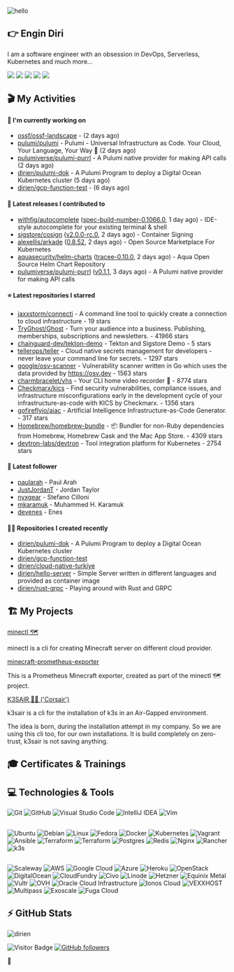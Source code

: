 ![hello](https://media.giphy.com/media/3ornk57KwDXf81rjWM/giphy.gif)

## 👉 Engin Diri

I am a software engineer with an obsession in DevOps, Serverless, Kubernetes and much more...

[![](https://img.shields.io/badge/-@__ediri-%231DA1F2?style=for-the-badge&logo=twitter&logoColor=ffffff)](https://twitter.com/_ediri)
[![](https://img.shields.io/badge/@_ediri@cloud--native.social-6364FF?style=for-the-badge&logo=mastodon&logoColor=white)](https://cloud-native.social/@_ediri)
[![](https://img.shields.io/badge/-@dirien-%23181717?style=for-the-badge&logo=github)](https://github.com/dirien)
[![](https://img.shields.io/badge/-@__ediri-E4405F?style=for-the-badge&logo=instagram&logoColor=white)](https://www.instagram.com/_ediri/)
[![](https://img.shields.io/badge/dirien-003366?style=for-the-badge&logo=linuxfoundation&logoColor=white)](https://openprofile.dev/profile/dirien)

## 🎬 My Activities

#### 👷 I'm currently working on

- [ossf/ossf-landscape](https://github.com/ossf/ossf-landscape) -  (2 days ago)
- [pulumi/pulumi](https://github.com/pulumi/pulumi) - Pulumi - Universal Infrastructure as Code. Your Cloud, Your Language, Your Way 🚀 (2 days ago)
- [pulumiverse/pulumi-purrl](https://github.com/pulumiverse/pulumi-purrl) - A Pulumi native provider for making API calls (2 days ago)
- [dirien/pulumi-dok](https://github.com/dirien/pulumi-dok) - A Pulumi Program to deploy a Digital Ocean Kubernetes cluster (5 days ago)
- [dirien/gcp-function-test](https://github.com/dirien/gcp-function-test) -  (6 days ago)

#### 🚀 Latest releases I contributed to

- [withfig/autocomplete](https://github.com/withfig/autocomplete) ([spec-build-number-0.1066.0](https://github.com/withfig/autocomplete/releases/tag/spec-build-number-0.1066.0), 1 day ago) - IDE-style autocomplete for your existing terminal &amp; shell
- [sigstore/cosign](https://github.com/sigstore/cosign) ([v2.0.0-rc.0](https://github.com/sigstore/cosign/releases/tag/v2.0.0-rc.0), 2 days ago) - Container Signing
- [alexellis/arkade](https://github.com/alexellis/arkade) ([0.8.52](https://github.com/alexellis/arkade/releases/tag/0.8.52), 2 days ago) - Open Source Marketplace For Kubernetes
- [aquasecurity/helm-charts](https://github.com/aquasecurity/helm-charts) ([tracee-0.10.0](https://github.com/aquasecurity/helm-charts/releases/tag/tracee-0.10.0), 2 days ago) - Aqua Open Source Helm Chart Repository
- [pulumiverse/pulumi-purrl](https://github.com/pulumiverse/pulumi-purrl) ([v0.1.1](https://github.com/pulumiverse/pulumi-purrl/releases/tag/v0.1.1), 3 days ago) - A Pulumi native provider for making API calls

#### ⭐ Latest repositories I starred

- [jaxxstorm/connecti](https://github.com/jaxxstorm/connecti) - A command line tool to quickly create a connection to cloud infrastructure - 19 stars
- [TryGhost/Ghost](https://github.com/TryGhost/Ghost) - Turn your audience into a business. Publishing, memberships, subscriptions and newsletters. - 41966 stars
- [chainguard-dev/tekton-demo](https://github.com/chainguard-dev/tekton-demo) - Tekton and Sigstore Demo  - 5 stars
- [tellerops/teller](https://github.com/tellerops/teller) - Cloud native secrets management for developers - never leave your command line for secrets. - 1297 stars
- [google/osv-scanner](https://github.com/google/osv-scanner) - Vulnerability scanner written in Go which uses the data provided by https://osv.dev - 1563 stars
- [charmbracelet/vhs](https://github.com/charmbracelet/vhs) - Your CLI home video recorder 📼 - 8774 stars
- [Checkmarx/kics](https://github.com/Checkmarx/kics) - Find security vulnerabilities, compliance issues, and infrastructure misconfigurations early in the development cycle of your infrastructure-as-code with KICS by Checkmarx. - 1356 stars
- [gofireflyio/aiac](https://github.com/gofireflyio/aiac) - Artificial Intelligence Infrastructure-as-Code Generator. - 317 stars
- [Homebrew/homebrew-bundle](https://github.com/Homebrew/homebrew-bundle) - 📦 Bundler for non-Ruby dependencies from Homebrew, Homebrew Cask and the Mac App Store. - 4309 stars
- [devtron-labs/devtron](https://github.com/devtron-labs/devtron) - Tool integration platform for Kubernetes - 2754 stars

#### 👥 Latest follower

- [paularah](https://github.com/paularah) - Paul Arah
- [JustJordanT](https://github.com/JustJordanT) - Jordan Taylor
- [nyxgear](https://github.com/nyxgear) - Stefano Cilloni
- [mkaramuk](https://github.com/mkaramuk) - Muhammed H. Karamuk
- [devenes](https://github.com/devenes) - Enes

#### 👨‍💻 Repositories I created recently

- [dirien/pulumi-dok](https://github.com/dirien/pulumi-dok) - A Pulumi Program to deploy a Digital Ocean Kubernetes cluster
- [dirien/gcp-function-test](https://github.com/dirien/gcp-function-test)
- [dirien/cloud-native-turkiye](https://github.com/dirien/cloud-native-turkiye)
- [dirien/hello-server](https://github.com/dirien/hello-server) - Simple Server written in different languages and provided as container image
- [dirien/rust-grpc](https://github.com/dirien/rust-grpc) - Playing around with Rust and GRPC


## 🏗️ My Projects
[minectl 🗺](https://github.com/dirien/minectl)

minectl is a cli for creating Minecraft server on different cloud provider.

[minecraft-prometheus-exporter](https://github.com/dirien/minecraft-prometheus-exporter)

This is a Prometheus Minecraft exporter, created as part of the minectl 🗺 project.

[K3SAIR 🏴‍☠️️ ('Corsair')](https://github.com/dirien/k3sair-cli)

k3sair is a cli for the installation of k3s in an Air-Gapped environment.

The idea is born, during the installation attempt in my company. So we are using this cli too, for our own
installations. It is build completely on zero-trust, k3sair is not saving anything.

## 🎓 Certificates & Trainings

<!--START_SECTION:badges-->
<!--END_SECTION:badges-->

## 💻 Technologies & Tools

![Git](https://img.shields.io/badge/git-%23F05033.svg?style=for-the-badge&logo=git&logoColor=white)
![GitHub](https://img.shields.io/badge/github-%23121011.svg?style=for-the-badge&logo=github&logoColor=white)
![Visual Studio Code](https://img.shields.io/badge/VisualStudioCode-0078d7.svg?style=for-the-badge&logo=visual-studio-code&logoColor=white)
![IntelliJ IDEA](https://img.shields.io/badge/IntelliJIDEA-000000.svg?style=for-the-badge&logo=intellij-idea&logoColor=white)
![Vim](https://img.shields.io/badge/VIM-%2311AB00.svg?style=for-the-badge&logo=vim&logoColor=white)

##

![Ubuntu](https://img.shields.io/badge/Ubuntu-E95420?style=for-the-badge&logo=ubuntu&logoColor=white)
![Debian](https://img.shields.io/badge/Debian-D70A53?style=for-the-badge&logo=debian&logoColor=white)
![Linux](https://img.shields.io/badge/Linux-FCC624?style=for-the-badge&logo=linux&logoColor=black)
![Fedora](https://img.shields.io/badge/Fedora-294172?style=for-the-badge&logo=fedora&logoColor=white)
![Docker](https://img.shields.io/badge/docker-0db7ed.svg?style=for-the-badge&logo=docker&logoColor=white)
![Kubernetes](https://img.shields.io/badge/kubernetes-326ce5.svg?style=for-the-badge&logo=kubernetes&logoColor=white)
![Vagrant](https://img.shields.io/badge/vagrant-1563FF.svg?style=for-the-badge&logo=vagrant&logoColor=white)
![Ansible](https://img.shields.io/badge/ansible-1A1918.svg?style=for-the-badge&logo=ansible&logoColor=white)
![Terraform](https://img.shields.io/badge/terraform-5835CC.svg?style=for-the-badge&logo=terraform&logoColor=white)
![Terraform](https://img.shields.io/badge/pulumi-8A3391.svg?style=for-the-badge&logo=pulumi&logoColor=white)
![Postgres](https://img.shields.io/badge/postgres-316192.svg?style=for-the-badge&logo=postgresql&logoColor=white)
![Redis](https://img.shields.io/badge/redis-DD0031.svg?style=for-the-badge&logo=redis&logoColor=white)
![Nginx](https://img.shields.io/badge/nginx-009639.svg?style=for-the-badge&logo=nginx&logoColor=white)
![Rancher](https://img.shields.io/badge/rancher-0075A8.svg?style=for-the-badge&logo=rancher&logoColor=white)
![k3s](https://img.shields.io/badge/k3s-FFC61C.svg?style=for-the-badge&logo=&logoColor=white)

##

![Scaleway](https://img.shields.io/badge/SCALEWAY-4f0599.svg?style=for-the-badge&logo=scaleway&logoColor=white)
![AWS](https://img.shields.io/badge/AWS-FF9900.svg?style=for-the-badge&logo=amazon-aws&logoColor=white)
![Google Cloud](https://img.shields.io/badge/GoogleCloud-4285F4.svg?style=for-the-badge&logo=google-cloud&logoColor=white)
![Azure](https://img.shields.io/badge/azure-0078D4.svg?style=for-the-badge&logo=microsoft-azure&logoColor=white)
![Heroku](https://img.shields.io/badge/heroku-430098.svg?style=for-the-badge&logo=heroku&logoColor=white)
![OpenStack](https://img.shields.io/badge/Openstack-f01742.svg?style=for-the-badge&logo=openstack&logoColor=white)
![DigitalOcean](https://img.shields.io/badge/DigitalOcean-0080FF.svg?style=for-the-badge&logo=DigitalOcean&logoColor=white)
![CloudFundry](https://img.shields.io/badge/CloudFoundry-0C9ED5.svg?style=for-the-badge&logo=cloudfoundry&logoColor=white)
![Civo](https://img.shields.io/badge/civo-239DFF.svg?style=for-the-badge&logo=civo&logoColor=white)
![Linode](https://img.shields.io/badge/linode-00A95C?style=for-the-badge&logo=linode&logoColor=white)
![Hetzner](https://img.shields.io/badge/hetzner-d50c2d?style=for-the-badge&logo=hetzner&logoColor=white)
![Equinix Metal](https://img.shields.io/badge/equinix--metal-d10810?style=for-the-badge&logo=equinixmetal&logoColor=white)
![Vultr](https://img.shields.io/badge/vultr-007BFC?style=for-the-badge&logo=vultr&logoColor=white)
![OVH](https://img.shields.io/badge/ovh-123F6D?style=for-the-badge&logo=ovh&logoColor=white)
![Oracle Cloud Infrastructure](https://img.shields.io/badge/Oracle_Cloud_Infrastructure-F80000?style=for-the-badge&logo=oracle&logoColor=white)
![Ionos Cloud](https://img.shields.io/badge/ionos--cloud-003D8F?style=for-the-badge&logo=ionos&logoColor=white)
![VEXXHOST](https://img.shields.io/badge/VEXXHOST-2A1659?style=for-the-badge&logo=vexxhost&logoColor=white)
![Multipass](https://img.shields.io/badge/Multipass-E95420?style=for-the-badge&logo=ubuntu&logoColor=white)
![Exoscale](https://img.shields.io/badge/Exoscale-DA291C?style=for-the-badge&logo=exoscale&logoColor=white)
![Fuga Cloud](https://img.shields.io/badge/fuga_cloud-242F4B?style=for-the-badge&logo=fugacloud&logoColor=white)

## ⚡ GitHub Stats

![dirien](https://github-readme-stats.vercel.app/api?username=dirien&show_icons=true&count_private=true&theme=dracula)

![Visitor Badge](https://visitor-badge.laobi.icu/badge?page_id=dirien)
[![GitHub followers](https://img.shields.io/github/followers/dirien.svg?style=social&label=Follow&maxAge=2592000)](https://github.com/dirien?tab=followers)

🧿

